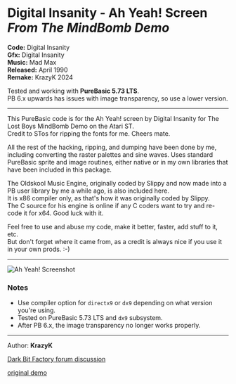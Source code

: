 # Digital Insanity - Ah Yeah! Screen  _From The MindBomb Demo_

**Code:** Digital Insanity  
**Gfx:** Digital Insanity  
**Music:** Mad Max  
**Released:** April 1990  
**Remake:** KrazyK 2024

Tested and working with **PureBasic 5.73 LTS**.  
PB 6.x upwards has issues with image transparency, so use a lower version.

---

This PureBasic code is for the Ah Yeah! screen by Digital Insanity for The Lost Boys MindBomb Demo on the Atari ST.  
Credit to STos for ripping the fonts for me. Cheers mate.

All the rest of the hacking, ripping, and dumping have been done by me, including converting the raster palettes and sine waves.
Uses standard PureBasic sprite and image routines, either native or in my own libraries that have been included in this package.

The Oldskool Music Engine, originally coded by Slippy and now made into a PB user library by me a while ago, is also included here.  
It is x86 compiler only, as that's how it was originally coded by Slippy.  
The C source for his engine is online if any C coders want to try and re-code it for x64. Good luck with it.

Feel free to use and abuse my code, make it better, faster, add stuff to it, etc.  
But don't forget where it came from, as a credit is always nice if you use it in your own prods. :-)

---

![Ah Yeah! Screenshot](ah_yeah!.png)

### Notes

- Use compiler option for `directx9` or `dx9` depending on what version you're using.
- Tested on PureBasic 5.73 LTS and `dx9` subsystem.
- After PB 6.x, the image transparency no longer works properly.

---

Author: **KrazyK**

[Dark Bit Factory forum discussion](https://www.dbfinteractive.com/forum/index.php?topic=6953.0)

[original demo](https://demozoo.org/productions/72284/)


